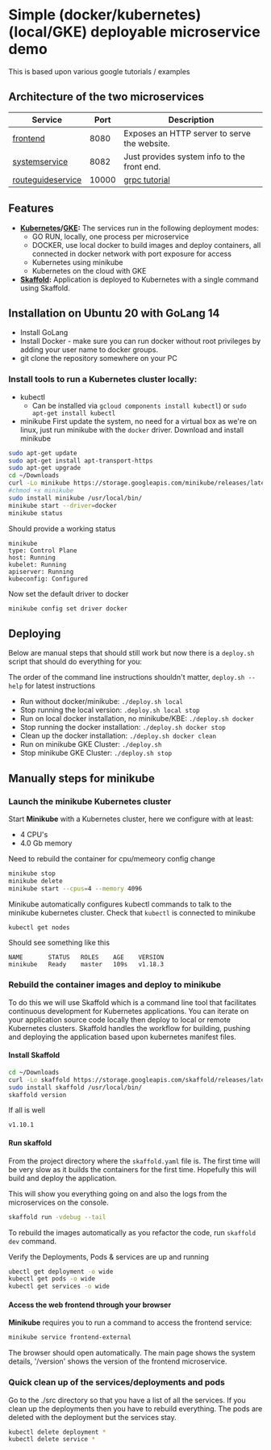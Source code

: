 # Simple (docker/kubernetes) (local/GKE) deployable microservice demo

This is based upon various google tutorials / examples

## Architecture of the two microservices

| Service                                               | Port | Description                                    |
| ----------------------------------------------| ----- | ----------------------------------------------|
| [frontend](./services/frontend)               | 8080  | Exposes an HTTP server to serve the website.  |
| [systemservice](./services/systemservice)     | 8082  | Just provides system info to the front end.   |
| [routeguideservice](./services/routeguide)    | 10000 | [grpc tutorial](https://www.grpc.io/docs/languages/go/basics/) |


## Features

- **[Kubernetes](https://kubernetes.io)/[GKE](https://cloud.google.com/kubernetes-engine/):**
  The services run in the following deployment modes:
   - GO RUN, locally, one process per microservice
   - DOCKER, use local docker to build images and deploy containers, all connected in docker network with port exposure for access
   - Kubernetes using minikube
   - Kubernetes on the cloud with GKE
- **[Skaffold](https://skaffold.dev):** Application
  is deployed to Kubernetes with a single command using Skaffold.

## Installation on Ubuntu 20 with GoLang 14
* Install GoLang
* Install Docker - make sure you can run docker without root privileges by adding your user name to docker groups.
* git clone the repository somewhere on your PC

### Install tools to run a Kubernetes cluster locally:
* kubectl
  - Can be installed via `gcloud components install kubectl`) or `sudo apt-get install kubectl`
* minikube
First update the system, no need for a virtual box as we're on linux, just run minikube with
the `docker` driver. Download and install minikube
```bash
sudo apt-get update
sudo apt-get install apt-transport-https
sudo apt-get upgrade
cd ~/Downloads
curl -Lo minikube https://storage.googleapis.com/minikube/releases/latest/minikube-linux-amd64
#chmod +x minikube
sudo install minikube /usr/local/bin/
minikube start --driver=docker
minikube status
```
Should provide a working status
```
minikube
type: Control Plane
host: Running
kubelet: Running
apiserver: Running
kubeconfig: Configured
```
Now set the default driver to docker
```bash
minikube config set driver docker
```

## Deploying
Below are manual steps that should still work but now there is a `deploy.sh` script that should do everything for you:

The order of the command line instructions shouldn't matter, `deploy.sh --help` for latest instructions

* Run without docker/minikube: `./deploy.sh local`
* Stop running the local version: `.deploy.sh local stop`
* Run on local docker installation, no minikube/KBE: `./deploy.sh docker`
* Stop running the docker installation: `./deploy.sh docker stop`
* Clean up the docker installation: `./deploy.sh docker clean`
* Run on minikube GKE Cluster: `./deploy.sh`
* Stop minikube GKE Cluster: `./deploy.sh stop`

## Manually steps for minikube
### Launch the minikube Kubernetes cluster
Start **Minikube** with a Kubernetes cluster, here we configure with at least:
 - 4 CPU's
 - 4.0 Gb memory

Need to rebuild the container for cpu/memeory config change
```bash
minikube stop
minikube delete
minikube start --cpus=4 --memory 4096
```
Minikube automatically configures kubectl commands to talk to the minikube kubernetes cluster. Check
that `kubectl` is connected to minikube
```bash
kubectl get nodes
```
Should see something like this
```
NAME       STATUS   ROLES    AGE    VERSION
minikube   Ready    master   109s   v1.18.3
```
### Rebuild the container images and deploy to minikube
To do this we will use Skaffold which is a command line tool that facilitates continuous
development for Kubernetes applications. You can iterate on your application source code
locally then deploy to local or remote Kubernetes clusters. Skaffold handles the workflow
for building, pushing and deploying the application based upon kubernetes manifest files.

#### Install Skaffold
```bash
cd ~/Downloads
curl -Lo skaffold https://storage.googleapis.com/skaffold/releases/latest/skaffold-linux-amd64
sudo install skaffold /usr/local/bin/
skaffold version
```
If all is well
```
v1.10.1
```

#### Run skaffold
From the project directory where the `skaffold.yaml` file is.  The first time will be very slow as it builds the containers for
the first time.  Hopefully this will build and deploy the application.

This will show you everything going on and also the logs from the microservices on the console.
```bash
skaffold run -vdebug --tail
```

To rebuild the images automatically as you refactor the code, run `skaffold dev` command.

Verify the Deployments, Pods & services are up and running
```bash
ubectl get deployment -o wide
kubectl get pods -o wide
kubectl get services -o wide
```
#### Access the web frontend through your browser
**Minikube** requires you to run a command to access the frontend service:

```bash
minikube service frontend-external
```

The browser should open automatically.  The main page shows the system details, '/version' shows the version of the frontend
microservice.

### Quick clean up of the services/deployments and pods
Go to the ./src directory so that you have a list of all the services.  If you clean up the deployments then you have
to rebuild everything.  The pods are deleted with the deployment but the services stay.
```bash
kubectl delete deployment *
kubectl delete service *
```

